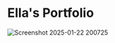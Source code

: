 ﻿# Ella's Portfolio
![Screenshot 2025-01-22 200725](https://github.com/user-attachments/assets/1d11ab5d-76c2-4a4b-9177-2ce47e427df3)
